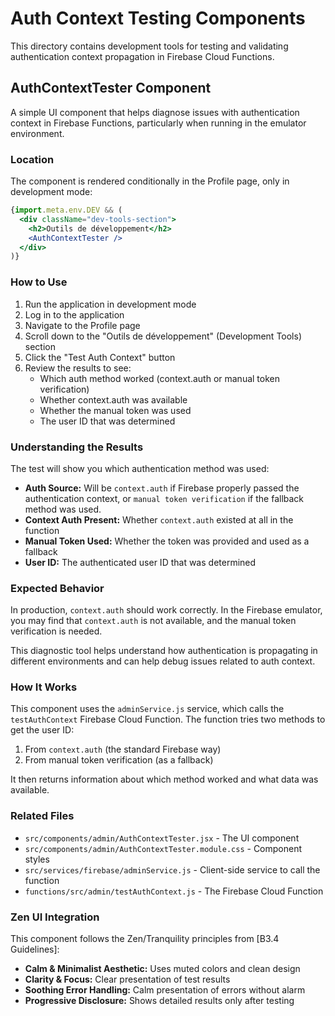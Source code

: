 # Auth Context Testing Components

This directory contains development tools for testing and validating authentication context propagation in Firebase Cloud Functions.

## AuthContextTester Component

A simple UI component that helps diagnose issues with authentication context in Firebase Functions, particularly when running in the emulator environment.

### Location

The component is rendered conditionally in the Profile page, only in development mode:

```jsx
{import.meta.env.DEV && (
  <div className="dev-tools-section">
    <h2>Outils de développement</h2>
    <AuthContextTester />
  </div>
)}
```

### How to Use

1. Run the application in development mode
2. Log in to the application
3. Navigate to the Profile page
4. Scroll down to the "Outils de développement" (Development Tools) section
5. Click the "Test Auth Context" button
6. Review the results to see:
   - Which auth method worked (context.auth or manual token verification)
   - Whether context.auth was available
   - Whether the manual token was used
   - The user ID that was determined

### Understanding the Results

The test will show you which authentication method was used:

- **Auth Source:** Will be `context.auth` if Firebase properly passed the authentication context, or `manual token verification` if the fallback method was used.
- **Context Auth Present:** Whether `context.auth` existed at all in the function
- **Manual Token Used:** Whether the token was provided and used as a fallback
- **User ID:** The authenticated user ID that was determined

### Expected Behavior

In production, `context.auth` should work correctly. In the Firebase emulator, you may find that `context.auth` is not available, and the manual token verification is needed.

This diagnostic tool helps understand how authentication is propagating in different environments and can help debug issues related to auth context.

### How It Works

This component uses the `adminService.js` service, which calls the `testAuthContext` Firebase Cloud Function. The function tries two methods to get the user ID:

1. From `context.auth` (the standard Firebase way)
2. From manual token verification (as a fallback)

It then returns information about which method worked and what data was available.

### Related Files

- `src/components/admin/AuthContextTester.jsx` - The UI component
- `src/components/admin/AuthContextTester.module.css` - Component styles
- `src/services/firebase/adminService.js` - Client-side service to call the function
- `functions/src/admin/testAuthContext.js` - The Firebase Cloud Function

### Zen UI Integration

This component follows the Zen/Tranquility principles from [B3.4 Guidelines]:

- **Calm & Minimalist Aesthetic:** Uses muted colors and clean design
- **Clarity & Focus:** Clear presentation of test results
- **Soothing Error Handling:** Calm presentation of errors without alarm
- **Progressive Disclosure:** Shows detailed results only after testing 